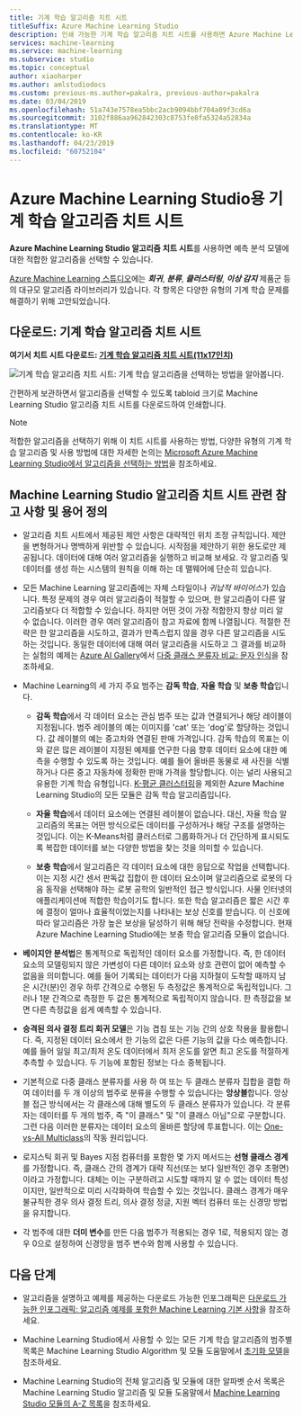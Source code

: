 ```yaml
---
title: 기계 학습 알고리즘 치트 시트
titleSuffix: Azure Machine Learning Studio
description: 인쇄 가능한 기계 학습 알고리즘 치트 시트를 사용하면 Azure Machine Learning Studio에서 예측 모델에 적합한 알고리즘을 선택합니다.
services: machine-learning
ms.service: machine-learning
ms.subservice: studio
ms.topic: conceptual
author: xiaoharper
ms.author: amlstudiodocs
ms.custom: previous-ms.author=pakalra, previous-author=pakalra
ms.date: 03/04/2019
ms.openlocfilehash: 51a743e7578ea5bbc2acb9094bbf704a09f3cd6a
ms.sourcegitcommit: 3102f886aa962842303c8753fe8fa5324a52834a
ms.translationtype: MT
ms.contentlocale: ko-KR
ms.lasthandoff: 04/23/2019
ms.locfileid: "60752104"
---
```

# <a name="machine-learning-algorithm-cheat-sheet-for-azure-machine-learning-studio"></a>Azure Machine Learning Studio용 기계 학습 알고리즘 치트 시트

**Azure Machine Learning Studio 알고리즘 치트 시트**를 사용하면 예측 분석 모델에 대한 적합한 알고리즘을 선택할 수 있습니다.

[Azure Machine Learning 스튜디오](https://studio.azureml.net/)에는 ***회귀***, ***분류***, ***클러스터링***, ***이상 감지*** 제품군 등의 대규모 알고리즘 라이브러리가 있습니다. 각 항목은 다양한 유형의 기계 학습 문제를 해결하기 위해 고안되었습니다.

## <a name="download-machine-learning-algorithm-cheat-sheet"></a>다운로드: 기계 학습 알고리즘 치트 시트

**여기서 치트 시트 다운로드: [기계 학습 알고리즘 치트 시트(11x17인치)](https://download.microsoft.com/download/A/6/1/A613E11E-8F9C-424A-B99D-65344785C288/microsoft-machine-learning-algorithm-cheat-sheet-v7.pdf)**

![기계 학습 알고리즘 치트 시트: 기계 학습 알고리즘을 선택하는 방법을 알아봅니다.](./media/algorithm-cheat-sheet/machine-learning-algorithm-cheat-sheet-small_v_0_6-01.png)

간편하게 보관하면서 알고리즘을 선택할 수 있도록 tabloid 크기로 Machine Learning Studio 알고리즘 치트 시트를 다운로드하여 인쇄합니다.

> [!NOTE]
> 적합한 알고리즘을 선택하기 위해 이 치트 시트를 사용하는 방법, 다양한 유형의 기계 학습 알고리즘 및 사용 방법에 대한 자세한 논의는 [Microsoft Azure Machine Learning Studio에서 알고리즘을 선택하는 방법](algorithm-choice.md)을 참조하세요.

## <a name="notes-and-terminology-definitions-for-the-machine-learning-studio-algorithm-cheat-sheet"></a>Machine Learning Studio 알고리즘 치트 시트 관련 참고 사항 및 용어 정의

* 알고리즘 치트 시트에서 제공된 제안 사항은 대략적인 위치 조정 규칙입니다. 제안을 변형하거나 명백하게 위반할 수 있습니다. 시작점을 제안하기 위한 용도로만 제공됩니다. 데이터에 대해 여러 알고리즘을 실행하고 비교해 보세요. 각 알고리즘 및 데이터를 생성 하는 시스템의 원칙을 이해 하는 데 맬웨어에 단순히 있습니다.

* 모든 Machine Learning 알고리즘에는 자체 스타일이나 *귀납적 바이어스*가 있습니다. 특정 문제의 경우 여러 알고리즘이 적절할 수 있으며, 한 알고리즘이 다른 알고리즘보다 더 적합할 수 있습니다. 하지만 어떤 것이 가장 적합한지 항상 미리 알 수 없습니다. 이러한 경우 여러 알고리즘이 참고 자료에 함께 나열됩니다. 적절한 전략은 한 알고리즘을 시도하고, 결과가 만족스럽지 않을 경우 다른 알고리즘을 시도하는 것입니다. 동일한 데이터에 대해 여러 알고리즘을 시도하고 그 결과를 비교하는 실험의 예제는 [Azure AI Gallery](https://gallery.azure.ai/)에서 [다중 클래스 분류자 비교: 문자 인식](https://gallery.azure.ai/Details/a635502fc98b402a890efe21cec65b92)을 참조하세요.

* Machine Learning의 세 가지 주요 범주는 **감독 학습**, **자율 학습** 및 **보충 학습**입니다.

  * **감독 학습**에서 각 데이터 요소는 관심 범주 또는 값과 연결되거나 해당 레이블이 지정됩니다.  범주 레이블의 예는 이미지를 'cat' 또는 'dog'로 할당하는 것입니다.  값 레이블의 예는 중고차와 연결된 판매 가격입니다. 감독 학습의 목표는 이와 같은 많은 레이블이 지정된 예제를 연구한 다음 향후 데이터 요소에 대한 예측을 수행할 수 있도록 하는 것입니다. 예를 들어 올바른 동물로 새 사진을 식별하거나 다른 중고 자동차에 정확한 판매 가격을 할당합니다. 이는 널리 사용되고 유용한 기계 학습 유형입니다. [K-평균 클러스터링][k-means-clustering]을 제외한 Azure Machine Learning Studio의 모든 모듈은 감독 학습 알고리즘입니다.

  * **자율 학습**에서 데이터 요소에는 연결된 레이블이 없습니다. 대신, 자율 학습 알고리즘의 목표는 어떤 방식으로든 데이터를 구성하거나 해당 구조를 설명하는 것입니다. 이는 K-Means처럼 클러스터로 그룹화하거나 더 간단하게 표시되도록 복잡한 데이터를 보는 다양한 방법을 찾는 것을 의미할 수 있습니다.

  * **보충 학습**에서 알고리즘은 각 데이터 요소에 대한 응답으로 작업을 선택합니다. 이는 지정 시간 센서 판독값 집합이 한 데이터 요소이며 알고리즘으로 로봇의 다음 동작을 선택해야 하는 로봇 공학의 일반적인 접근 방식입니다. 사물 인터넷의 애플리케이션에 적합한 학습이기도 합니다. 또한 학습 알고리즘은 짧은 시간 후에 결정이 얼마나 효율적이었는지를 나타내는 보상 신호를 받습니다. 이 신호에 따라 알고리즘은 가장 높은 보상을 달성하기 위해 해당 전략을 수정합니다. 현재 Azure Machine Learning Studio에는 보충 학습 알고리즘 모듈이 없습니다.

* **베이지안 분석법**은 통계적으로 독립적인 데이터 요소를 가정합니다. 즉, 한 데이터 요소의 모델링되지 않은 가변성이 다른 데이터 요소와 상호 관련이 없어 예측할 수 없음을 의미합니다. 예를 들어 기록되는 데이터가 다음 지하철이 도착할 때까지 남은 시간(분)인 경우 하루 간격으로 수행된 두 측정값은 통계적으로 독립적입니다. 그러나 1분 간격으로 측정한 두 값은 통계적으로 독립적이지 않습니다. 한 측정값을 보면 다른 측정값을 쉽게 예측할 수 있습니다.

* **승격된 의사 결정 트리 회귀 모델**은 기능 겹침 또는 기능 간의 상호 작용을 활용합니다. 즉, 지정된 데이터 요소에서 한 기능의 값은 다른 기능의 값을 다소 예측합니다. 예를 들어 일일 최고/최저 온도 데이터에서 최저 온도를 알면 최고 온도를 적절하게 추측할 수 있습니다. 두 기능에 포함된 정보는 다소 중복됩니다.

* 기본적으로 다중 클래스 분류자를 사용 하 여 또는 두 클래스 분류자 집합을 결합 하 여 데이터를 두 개 이상의 범주로 분류을 수행할 수 있습니다는 **앙상블**합니다. 앙상블 접근 방식에서는 각 클래스에 대해 별도의 두 클래스 분류자가 있습니다. 각 분류자는 데이터를 두 개의 범주, 즉 "이 클래스" 및 "이 클래스 아님"으로 구분합니다. 그런 다음 이러한 분류자는 데이터 요소의 올바른 할당에 투표합니다. 이는 [One-vs-All Multiclass][one-vs-all-multiclass]의 작동 원리입니다.

* 로지스틱 회귀 및 Bayes 지점 컴퓨터를 포함한 몇 가지 메서드는 **선형 클래스 경계**를 가정합니다. 즉, 클래스 간의 경계가 대략 직선(또는 보다 일반적인 경우 초평면)이라고 가정합니다. 대체는 이는 구분하려고 시도할 때까지 알 수 없는 데이터 특성이지만, 일반적으로 미리 시각화하여 학습할 수 있는 것입니다. 클래스 경계가 매우 불규칙한 경우 의사 결정 트리, 의사 결정 정글, 지원 벡터 컴퓨터 또는 신경망 방법을 유지합니다.

* 각 범주에 대한 **더미 변수**를 만든 다음 범주가 적용되는 경우 1로, 적용되지 않는 경우 0으로 설정하여 신경망을 범주 변수와 함께 사용할 수 있습니다.

## <a name="next-steps"></a>다음 단계

* 알고리즘을 설명하고 예제를 제공하는 다운로드 가능한 인포그래픽은 [다운로드 가능한 인포그래픽: 알고리즘 예제를 포함한 Machine Learning 기본 사항](basics-infographic-with-algorithm-examples.md)을 참조하세요.

* Machine Learning Studio에서 사용할 수 있는 모든 기계 학습 알고리즘의 범주별 목록은 Machine Learning Studio Algorithm 및 모듈 도움말에서 [초기화 모델][initialize-model]을 참조하세요.

* Machine Learning Studio의 전체 알고리즘 및 모듈에 대한 알파벳 순서 목록은 Machine Learning Studio 알고리즘 및 모듈 도움말에서 [Machine Learning Studio 모듈의 A-Z 목록][a-z-list]을 참조하세요.



<!-- Module References -->
[a-z-list]: /azure/machine-learning/studio-module-reference/a-z-module-list
[initialize-model]: /azure/machine-learning/studio-module-reference/machine-learning-initialize-model
[k-means-clustering]: /azure/machine-learning/studio-module-reference/k-means-clustering
[one-vs-all-multiclass]: /azure/machine-learning/studio-module-reference/one-vs-all-multiclass
